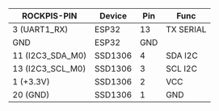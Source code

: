 | ROCKPIS-PIN      | Device  | Pin | Func      |
| ---------------- | ------- | --- | --------- |
| 3 (UART1_RX)     | ESP32   | 13  | TX SERIAL |
| GND              | ESP32   | GND |           |
| 11 (I2C3_SDA_M0) | SSD1306 | 4   | SDA I2C   |
| 13 (I2C3_SCL_M0) | SSD1306 | 3   | SCL I2C   |
| 1 (+3.3V)        | SSD1306 | 2   | VCC       |
| 20 (GND)         | SSD1306 | 1   | GND       |
